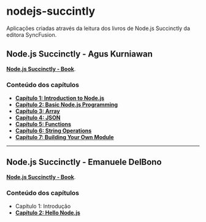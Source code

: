# nodejs-succintly
Aplicações criadas através da leitura dos livros de Node.js Succinctly da editora SyncFusion.

## Node.js Succinctly - Agus Kurniawan
__[Node.js Succinctly - Book](http://pepa.holla.cz/wp-content/uploads/2016/01/Nodejs_Succinctly.pdf)__.
 
### Conteúdo dos capítulos
- __[Capítulo 1: Introduction to Node.js](agus/capitulo1)__
- __[Capítulo 2: Basic Node.js Programming](agus/capitulo2)__
- __[Capítulo 3: Array](agus/capitulo3)__
- __[Capítulo 4: JSON](agus/capitulo4)__
- __[Capítulo 5: Functions](agus/capitulo5)__
- __[Capítulo 6: String Operations](agus/capitulo6)__
- __[Capítulo 7: Building Your Own Module](agus/capitulo7)__

---

## Node.js Succinctly - Emanuele DelBono
__[Node.js Succinctly - Book](https://www.syncfusion.com/resources/techportal/details/ebooks/nodejs)__.

### Conteúdo dos capítulos
- Capítulo 1: Introdução
- __[Capítulo 2: Hello Node.js](emanuele/capitulo2)__
